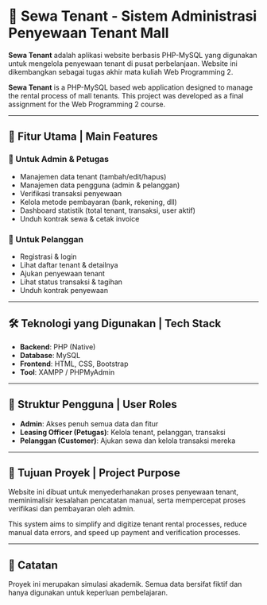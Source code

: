# 🏢 Sewa Tenant - Sistem Administrasi Penyewaan Tenant Mall

**Sewa Tenant** adalah aplikasi website berbasis PHP-MySQL yang digunakan untuk mengelola penyewaan tenant di pusat perbelanjaan. Website ini dikembangkan sebagai tugas akhir mata kuliah Web Programming 2.

**Sewa Tenant** is a PHP-MySQL based web application designed to manage the rental process of mall tenants. This project was developed as a final assignment for the Web Programming 2 course.

---

## 🔧 Fitur Utama | Main Features

### 👤 Untuk Admin & Petugas
- Manajemen data tenant (tambah/edit/hapus)
- Manajemen data pengguna (admin & pelanggan)
- Verifikasi transaksi penyewaan
- Kelola metode pembayaran (bank, rekening, dll)
- Dashboard statistik (total tenant, transaksi, user aktif)
- Unduh kontrak sewa & cetak invoice

### 👥 Untuk Pelanggan
- Registrasi & login
- Lihat daftar tenant & detailnya
- Ajukan penyewaan tenant
- Lihat status transaksi & tagihan
- Unduh kontrak penyewaan

---

## 🛠️ Teknologi yang Digunakan | Tech Stack

- **Backend**: PHP (Native)
- **Database**: MySQL
- **Frontend**: HTML, CSS, Bootstrap
- **Tool**: XAMPP / PHPMyAdmin

---

## 🧱 Struktur Pengguna | User Roles

- **Admin**: Akses penuh semua data dan fitur
- **Leasing Officer (Petugas)**: Kelola tenant, pelanggan, transaksi
- **Pelanggan (Customer)**: Ajukan sewa dan kelola transaksi mereka

---

## 🎯 Tujuan Proyek | Project Purpose

Website ini dibuat untuk menyederhanakan proses penyewaan tenant, meminimalisir kesalahan pencatatan manual, serta mempercepat proses verifikasi dan pembayaran oleh admin.

This system aims to simplify and digitize tenant rental processes, reduce manual data errors, and speed up payment and verification processes.

---

## 📌 Catatan

Proyek ini merupakan simulasi akademik. Semua data bersifat fiktif dan hanya digunakan untuk keperluan pembelajaran.
